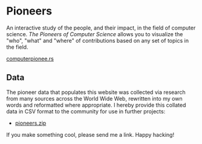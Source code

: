 # Pioneers

An interactive study of the people, and their impact, in the field of computer science. *The Pioneers of Computer Science* allows you to visualize the "who", "what" and "where" of contributions based on any set of topics in the field.

[computerpionee.rs](http://computerpionee.rs/)

## Data

The pioneer data that populates this website was collected via research from many sources across the World Wide Web, rewritten into my own words and reformatted where appropriate. I hereby provide this collated data in CSV format to the community for use in further projects:

* [pioneers.zip](/data/dist/pioneers.zip)

If you make something cool, please send me a link. Happy hacking!
